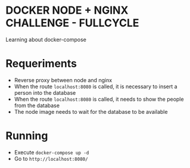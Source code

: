 # DOCKER NODE + NGINX CHALLENGE - FULLCYCLE

Learning about docker-compose


# Requeriments

 - Reverse proxy between node and nginx
 - When the route `localhost:8080` is called, it is necessary to insert a person into the database
 - When the route `localhost:8080` is called, it needs to show the people from the database
 - The node image needs to wait for the database to be available

# Running

 - Execute `docker-compose up -d`
 - Go to `http://localhost:8080/`
